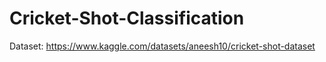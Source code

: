 # Cricket-Shot-Classification

Dataset:
https://www.kaggle.com/datasets/aneesh10/cricket-shot-dataset
